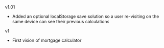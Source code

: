 v1.01

- Added an optional localStorage save solution so a user re-visiting on the same device can see their previous calculations

v1

- First vision of mortgage calculator